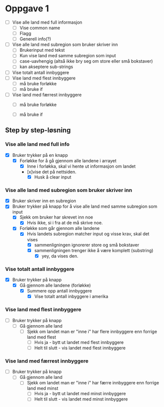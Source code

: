 # Oppgave 1
- [ ] Vise alle land med full informasjon
    - [ ] Vise common name
    - [ ] Flagg
    - [ ] Generell info(?)
- [ ] Vise alle land med subregion som bruker skriver inn
    - [ ] Brukerinput med tekst
    - [ ] Kun vise land med samme subregion som input
    - [ ] case-uavhengig (altså ikke bry seg om store eller små bokstaver)
    - [ ] kan akseptere sub-strings
- [ ] Vise totalt antall innbyggere
- [ ] Vise land med flest innbyggere
    - [ ] må bruke forløkke
    - [ ] må bruke if
- [ ] Vise land med færrest innbyggere
    - [ ] må bruke forløkke
    - [ ] må bruke if


## Step by step-løsning

### Vise alle land med full info
- [x] Bruker trykker på en knapp
    - [x] Forløkke for å gå gjennom alle landene i arrayet
        - [x] Inne i forløkka, skal vi hente ut informasjon om landet
        - [x]vise det på nettsiden.
            - [x] Husk å clear input

### Vise alle land med subregion som bruker skriver inn
- [x] Bruker skriver inn en subregion
- [x] Bruker trykker på knapp for å vise alle land med samme subregion som input
    - [x] Sjekk om bruker har skrevet inn noe
        - [x] Hvis ikke, si i fra at de må skrive noe. 
    - [x] Forløkke som går gjennom alle landene
        - [x] Hvis landets subregion matcher input og visse krav, skal det vises
            - [x] sammenligningen ignorerer store og små bokstaver
            - [x] sammenligningen trenger ikke å være komplett (substring)
                - [x] yey, da vises den.

### Vise totalt antall innbyggere
- [x] Bruker trykker på knapp
    - [x] Gå gjennom alle landene (forløkke)
        - [x] Summere opp antall innbyggere
            - [x] Vise totalt antall inbyggere i amerika

### Vise land med flest innbyggere
- [ ] Bruker trykker på knapp
    - [ ] Gå gjennom alle land
        - [ ] Sjekk om landet man er "inne i" har flere innbyggere enn forrige land med flest
            - [ ] Hvis ja - bytt ut landet med flest innbyggere
            - [ ] Helt til slutt - vis landet med flest innbyggere

### Vise land med færrest innbyggere
- [ ] Bruker trykker på knapp
    - [ ] Gå gjennom alle land
        - [ ] Sjekk om landet man er "inne i" har færre innbyggere enn forrige land med minst
            - [ ] Hvis ja - bytt ut landet med minst innbyggere
            - [ ] Helt til slutt - vis landet med minst innbyggere